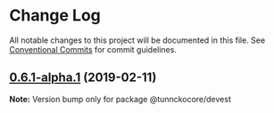 # Change Log

All notable changes to this project will be documented in this file.
See [Conventional Commits](https://conventionalcommits.org) for commit guidelines.

## [0.6.1-alpha.1](https://github.com/tunnckoCore/monorepo/compare/@tunnckocore/devest@0.6.1-alpha.0...@tunnckocore/devest@0.6.1-alpha.1) (2019-02-11)

**Note:** Version bump only for package @tunnckocore/devest
